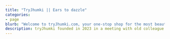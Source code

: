 ```yaml
---
title: "TryJhumki || Ears to dazzle"
categories:
- page
blurb: "Welcome to tryJhumki.com, your one-stop shop for the most beautiful and stylish earrings online. Whether you're looking for classic studs, statement hoops, or something in between, we have the perfect pair of earrings for you."
description: tryJhumki founded in 2023 in a meeting with old colleague with a deep sense of excitement about the possibilities in the world of earrings and making ladies beautiful feel proud
---
```


